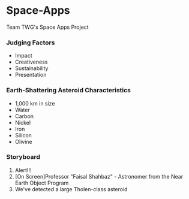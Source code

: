 Space-Apps
==========

Team TWG's Space Apps Project


### Judging Factors

- Impact
- Creativeness
- Sustainability
- Presentation

### Earth-Shattering Asteroid Characteristics

- 1,000 km in size
- Water
- Carbon
- Nickel
- Iron
- Silicon
- Olivine


### Storyboard

1. Alert!!!
2. [On Screen]Professor "Faisal Shahbaz" - Astronomer from the Near Earth Object Program 
3. We've detected a large Tholen-class asteroid
